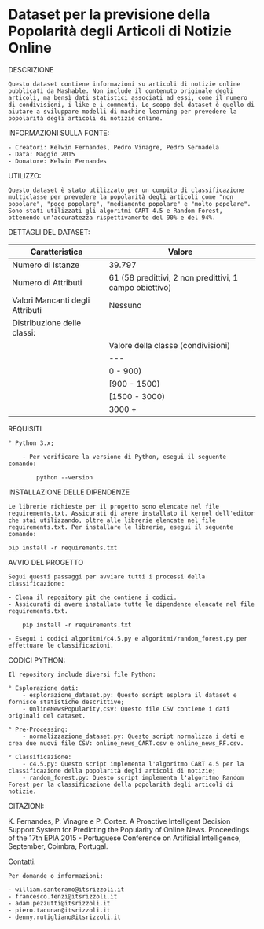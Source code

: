 # Dataset per la previsione della Popolarità degli Articoli di Notizie Online

DESCRIZIONE

    Questo dataset contiene informazioni su articoli di notizie online pubblicati da Mashable. Non include il contenuto originale degli articoli, ma bensì dati statistici associati ad essi, come il numero di condivisioni, i like e i commenti. Lo scopo del dataset è quello di aiutare a sviluppare modelli di machine learning per prevedere la popolarità degli articoli di notizie online.

INFORMAZIONI SULLA FONTE:

    - Creatori: Kelwin Fernandes, Pedro Vinagre, Pedro Sernadela
    - Data: Maggio 2015
    - Donatore: Kelwin Fernandes


UTILIZZO:

	Questo dataset è stato utilizzato per un compito di classificazione multiclasse per prevedere la popolarità degli articoli come "non popolare", "poco popolare", "mediamente popolare" e "molto popolare". Sono stati utilizzati gli algoritmi CART 4.5 e Random Forest, ottenendo un'accuratezza rispettivamente del 90% e del 94%.
	

DETTAGLI DEL DATASET:

| Caratteristica | Valore |
|---|---|
| Numero di Istanze | 39.797 |
| Numero di Attributi | 61 (58 predittivi, 2 non predittivi, 1 campo obiettivo) |
| Valori Mancanti degli Attributi | Nessuno |
| Distribuzione delle classi: |
| | Valore della classe (condivisioni) | Soglia multiclasse |
| | --- | --- |
| | 0 - 900) | Non popolare |
| | [900 - 1500) | Poco popolare |
| | [1500 - 3000) | Popolare |
| | 3000 + | Molto popolare |



REQUISITI

    ° Python 3.x;

        - Per verificare la versione di Python, esegui il seguente comando:

            python --version
	

INSTALLAZIONE DELLE DIPENDENZE

	Le librerie richieste per il progetto sono elencate nel file requirements.txt. Assicurati di avere installato il kernel dell'editor che stai utilizzando, oltre alle librerie elencate nel file requirements.txt. Per installare le librerie, esegui il seguente comando:

    pip install -r requirements.txt


AVVIO DEL PROGETTO

    Segui questi passaggi per avviare tutti i processi della classificazione:

    - Clona il repository git che contiene i codici.
    - Assicurati di avere installato tutte le dipendenze elencate nel file requirements.txt.

        pip install -r requirements.txt

    - Esegui i codici algoritmi/c4.5.py e algoritmi/random_forest.py per effettuare le classificazioni.

CODICI PYTHON:

    Il repository include diversi file Python:

    ° Esplorazione dati:
        - esplorazione_dataset.py: Questo script esplora il dataset e fornisce statistiche descrittive;
        - OnlineNewsPopularity,csv: Questo file CSV contiene i dati originali del dataset.

    ° Pre-Processing:
        - normalizzazione_dataset.py: Questo script normalizza i dati e crea due nuovi file CSV: online_news_CART.csv e online_news_RF.csv.

    ° Classificazione:
        - c4.5.py: Questo script implementa l'algoritmo CART 4.5 per la classificazione della popolarità degli articoli di notizie;
        - random_forest.py: Questo script implementa l'algoritmo Random Forest per la classificazione della popolarità degli articoli di notizie.


CITAZIONI:

   K. Fernandes, P. Vinagre e P. Cortez. A Proactive Intelligent Decision Support System for Predicting the Popularity of Online News. Proceedings of the 17th EPIA 2015 - Portuguese Conference on Artificial Intelligence, September, Coimbra, Portugal.


Contatti:

    Per domande o informazioni:

    - william.santeramo@itsrizzoli.it
    - francesco.fenzi@itsrizzoli.it
    - adam.pezzutti@itsrizzoli.it
    - piero.tacunan@itsrizzoli.it
    - denny.rutigliano@itsrizzoli.it